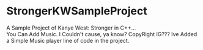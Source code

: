 # StrongerKWSampleProject
A Sample Project of Kanye West: Stronger in C++...  
You Can Add Music.
I Couldn't cause, ya know? CopyRight IG???
Ive Added a Simple Music player line of code in the project.
